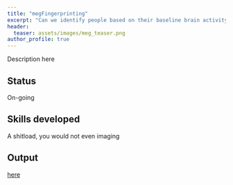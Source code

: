 ```yaml
---
title: "megFingerprinting"
excerpt: "Can we identify people based on their baseline brain activity?"
header:
  teaser: assets/images/meg_teaser.png
author_profile: true
---
```

 
Description here

## Status
On-going

## Skills developed
A shitload, you would not even imaging

## Output
[here](https://github.com/neurohazardous/megFingerprinting)
